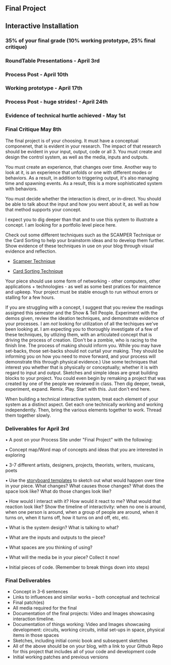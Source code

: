 ## Final Project
## Interactive Installation

### 35% of your final grade (10% working prototype, 25% final critique)

### RoundTable Presentations -  April 3rd 
### Process Post - April 10th
### Working prototype - April 17th
### Process Post - huge strides! - April 24th
### Evidence of technical hurtle achieved - May 1st
### Final Critique May 8th 

The final project is of your choosing. It must have a conceptual componenet, that is evident in your research. The impact of that research should be evident in your input, output, code or all 3. You must create and design the control system, as well as the media, inputs and outputs.

You must create an experience, that changes over time. Another way to look at it, is an experience that unfolds or one with different modes or behaviors. As a result, in addition to triggering output, it's also managing time and spawning events. As a result, this is a more sophisticated system with behaviors.

You must decide whether the interaction is direct, or in-direct. You should be able to talk about the input and how you went about it, as well as how that method supports your concept. 

I expect you to dig deeper than that and to use this system to illustrate a concept. I am looking for a portfolio level piece here.

Check out some different techniques such as the SCAMPER Technique or the Card Sorting to help your brainstorm ideas and to develop them further. Show evidence of these techniques in use on your blog through visual evidence and reflection.

* [Scamper Technique](S-C-A-M-P-E-R.md)

* [Card Sorting Technique](cardSortingTechnique.md)

Your piece should use some form of networking - other computers, other applications + technologies - as well as some best pratices for maintence and upkeep. Your project must be stable enough to run without errors or stalling for a few hours.

If you are struggling with a concept, I suggest that you review the readings assigned this semester and the Show & Tell People. Experiment with the demos given, review the ideation techniques, and demonstrate evidence of your processes. I am *not* looking for utilization of all the techiques we've been looking at. I am expecting you to thoroughly investigate of a few of these techniques, by utlizing them, with an articulated concept that is driving the process of creation. (Don't be a zombie, who is racing to the finish line. The process of making should inform you. While you may have set-backs, those set-backs should not curtail your making. They should be informing you on how you need to move forward, and your process will demonstrate this through physical evidence.) Use some techniques that interest you whether that is physically or conceptually; whether it is with regard to input and output. Sketches and simple ideas are great building blocks to your project. You could even begin by remaking a project that was created by one of the people we reviewed in class. Then dig deeper, tweak, experiment, expand. Remix. Play. Start with this. Just don't end here.


When building a technical interactive system, treat each element of your system as a distinct aspect. Get each one technically working and working independently. Then, bring the various elements together to work. Thread them together slowly.


### Deliverables for April 3rd
• A post on your Process Site under "Final Project" with the following:

• Concept map/Word map of concepts and ideas that you are interested in exploring

• 3-7 different artists, designers, projects, theorists, writers, musicans, poets

• Use the [storyboard templates](https:) to sketch out what would happen over time in your piece. What changes? What causes those changes? What does the space look like? What do those changes look like?

• How would I interact with it? How would it react to me? What would that reaction look like? Show the timeline of interactivity: when no one is around, when one person is around, when a group of people are around, when it turns on, when it turns off, how it turns on and off, etc, etc.

• What is the system design? What is talking to what?

• What are the inputs and outputs to the piece?

• What spaces are you thinking of using?

• What will the media be in your piece? Collect it now!

• Initial pieces of code. (Remember to break things down into steps)





### Final Deliverables  
<ul>
<li>Concept in 3-6 sentences</li>
<li>Links to influences and similar works – both conceptual and technical</li>
<li>Final patch(es)</li>
<li>All media required for the final</li>
<li>Documentation of the final projects: Video and Images showcasing interaction timeline.</li>
<li>Documentation of things working: Video and Images showcasing development: circuits, working circuits, initial set-ups in space, physical items in those spaces </li>
<li>Sketches, including initial comic book and subsequent sketches</li>


<li> All of the above should be on your blog, with a link to your Github Repo for this project that includes all of your code and development code </li>

<li>Initial working patches and previous versions</li>


</ul>
